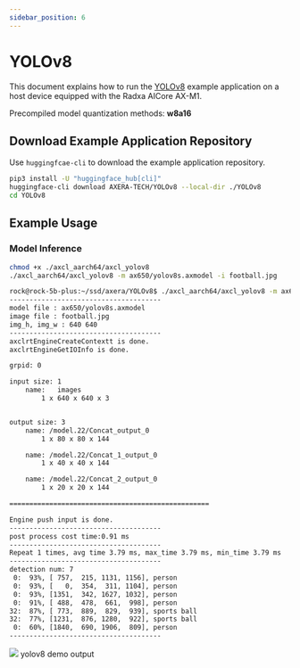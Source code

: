 ```yaml
---
sidebar_position: 6
---
```


# YOLOv8

This document explains how to run the [YOLOv8](https://github.com/AXERA-TECH/axcl-samples) example application on a host device equipped with the Radxa AICore AX-M1.

Precompiled model quantization methods: **w8a16**

## Download Example Application Repository

Use `huggingfcae-cli` to download the example application repository.

<NewCodeBlock tip="Host" type="Device">

```bash
pip3 install -U "huggingface_hub[cli]"
huggingface-cli download AXERA-TECH/YOLOv8 --local-dir ./YOLOv8
cd YOLOv8
```

</NewCodeBlock>

## Example Usage

### Model Inference

<NewCodeBlock tip="Host" type="Device">

```bash
chmod +x ./axcl_aarch64/axcl_yolov8
./axcl_aarch64/axcl_yolov8 -m ax650/yolov8s.axmodel -i football.jpg
```

</NewCodeBlock>

```bash
rock@rock-5b-plus:~/ssd/axera/YOLOv8$ ./axcl_aarch64/axcl_yolov8 -m ax650/yolov8s.axmodel -i football.jpg
--------------------------------------
model file : ax650/yolov8s.axmodel
image file : football.jpg
img_h, img_w : 640 640
--------------------------------------
axclrtEngineCreateContextt is done.
axclrtEngineGetIOInfo is done.

grpid: 0

input size: 1
    name:   images
        1 x 640 x 640 x 3


output size: 3
    name: /model.22/Concat_output_0
        1 x 80 x 80 x 144

    name: /model.22/Concat_1_output_0
        1 x 40 x 40 x 144

    name: /model.22/Concat_2_output_0
        1 x 20 x 20 x 144

==================================================

Engine push input is done.
--------------------------------------
post process cost time:0.91 ms
--------------------------------------
Repeat 1 times, avg time 3.79 ms, max_time 3.79 ms, min_time 3.79 ms
--------------------------------------
detection num: 7
 0:  93%, [ 757,  215, 1131, 1156], person
 0:  93%, [   0,  354,  311, 1104], person
 0:  93%, [1351,  342, 1627, 1032], person
 0:  91%, [ 488,  478,  661,  998], person
32:  87%, [ 773,  889,  829,  939], sports ball
32:  77%, [1231,  876, 1280,  922], sports ball
 0:  60%, [1840,  690, 1906,  809], person
--------------------------------------
```

<div style={{textAlign: 'center'}}>
   <img src="/en/img/aicore-ax-m1/yolov8_out.webp"/>
   yolov8 demo output
</div>
